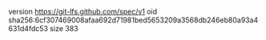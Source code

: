 version https://git-lfs.github.com/spec/v1
oid sha256:6cf307469008afaa692d71981bed5653209a3568db246eb80a93a4631d4fdc53
size 383
